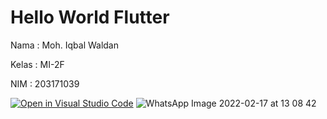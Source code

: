 # Hello World Flutter

Nama : Moh. Iqbal Waldan

Kelas : MI-2F

NIM : 203171039

[![Open in Visual Studio Code](https://classroom.github.com/assets/open-in-vscode-f059dc9a6f8d3a56e377f745f24479a46679e63a5d9fe6f495e02850cd0d8118.svg)](https://classroom.github.com/online_ide?assignment_repo_id=7028008&assignment_repo_type=AssignmentRepo)
![WhatsApp Image 2022-02-17 at 13 08 42](https://user-images.githubusercontent.com/69692712/154416012-3df50f1d-3724-48e8-958b-787d135a58cb.jpeg)
